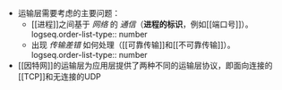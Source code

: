 - 运输层需要考虑的主要问题：
	- [[进程]]之间基于 *网络* 的 *通信*（**进程的标识**，例如[[端口号]]）。
	  logseq.order-list-type:: number
	- 出现 *传输差错* 如何处理（[[可靠传输]]和[[不可靠传输]]）。
	  logseq.order-list-type:: number
- [[因特网]]的运输层为应用层提供了两种不同的运输层协议，即面向连接的[[TCP]]和无连接的UDP